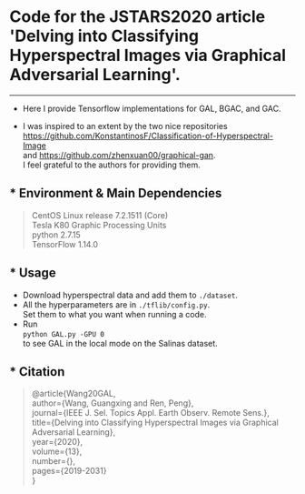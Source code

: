# Code for the JSTARS2020 article 'Delving into Classifying Hyperspectral Images via Graphical Adversarial Learning'.
---------------------------------------------
* Here I provide Tensorflow implementations for GAL, BGAC, and GAC.

* I was inspired to an extent by the two nice repositories <br> <https://github.com/KonstantinosF/Classification-of-Hyperspectral-Image> <br>
and <https://github.com/zhenxuan00/graphical-gan>. <br>
I feel grateful to the authors for providing them.

## * Environment & Main Dependencies
>CentOS Linux release 7.2.1511 (Core)<br>
>Tesla K80 Graphic Processing Units<br>
>python 2.7.15<br>
>TensorFlow 1.14.0

## * Usage
* Download hyperspectral data and add them to `./dataset`.<br>
* All the hyperparameters are in `./tflib/config.py`.<br>
Set them to what you want when running a code.<br>
* Run<br>
`python GAL.py -GPU 0` <br> 
to see GAL in the local mode on the Salinas dataset.

## * Citation

>@article{Wang20GAL, <br> 
    author={Wang, Guangxing and Ren, Peng}, <br> 
    journal={IEEE J. Sel. Topics Appl. Earth Observ. Remote Sens.}, <br> 
    title={Delving into Classifying Hyperspectral Images via Graphical Adversarial Learning}, <br> 
    year={2020}, <br> 
    volume={13}, <br> 
    number={}, <br> 
    pages={2019-2031} <br> 
  }

